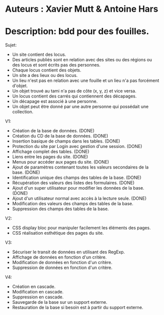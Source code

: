Auteurs : Xavier Mutt & Antoine Hars
====================================
Description: bdd pour des fouilles.
====================================

Sujet:
- Un site contient des locus.
- Des articles publiés sont en relation avec des sites ou des régions ou des locus et sont écrits pas des personnes.
- Chaque locus contient des objets.
- Un site a des lieux ou des locus.
- Un lieu n'est pas en relation avec une fouille et un lieu n'a pas forcément d'objet.
- Un objet trouvé au tami n'a pas de côte (x, y, z) et vice versa.
- Un locus contient des carrés qui contiennent des décapages.
- Un décapage est associé à une personne.
- Un objet peut être donné par une autre personne qui possédait une collection.


V1:
- Création de la base de données. (DONE)
- Création du CD de la base de données. (DONE)
- Insertion basique de champs dans les tables. (DONE)
- Protection du site par Login avec gestion d'une session. (DONE)
- Affichage complet des tables. (DONE)
- Liens entre les pages du site. (DONE)
- Menus pour accéder aux pages du site. (DONE)
- Ajout de paramètres contenant toutes les valeurs secondaires de la base. (DONE)
- Identification unique des champs des tables de la base. (DONE)
- Récupération des valeurs des listes des formulaires. (DONE)
- Ajout d'un super utilisateur pour modifier les données de la base. (DONE)
- Ajout d'un utilisateur normal avec accès à la lecture seule. (DONE)
- Modification des valeurs des champs des tables de la base.
- Suppression des champs des tables de la base.


V2:
- CSS display bloc pour manipuler facilement les éléments des pages.
- CSS réalisation esthétique des pages du site.


V3:
- Sécuriser le transit de données en utilisant des RegExp.
- Affichage de données en fonction d'un critère.
- Modification de données en fonction d'un critère.
- Suppression de données en fonction d'un critère.


V4:
- Création en cascade.
- Modification en cascade.
- Suppression en cascade.
- Sauvegarde de la base sur un support externe.
- Restauration de la base si besoin est à partir du support externe.
